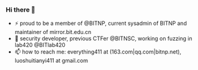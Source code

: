 ### Hi there 👋

- ⚡ proud to be a member of @BITNP, current sysadmin of BITNP and maintainer of mirror.bit.edu.cn
- 🔭 security developer, previous CTFer @BITNSC, working on fuzzing in lab420 @BITlab420
- 📫 how to reach me: everything411 at (163.com|qq.com|bitnp.net), luoshuitianyi411 at gmail.com
